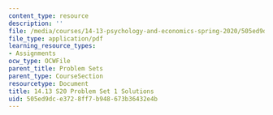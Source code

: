 ```yaml
---
content_type: resource
description: ''
file: /media/courses/14-13-psychology-and-economics-spring-2020/505ed9dce3728ff7b948673b36432e4b_MIT14_13S20_pset1sol.pdf
file_type: application/pdf
learning_resource_types:
- Assignments
ocw_type: OCWFile
parent_title: Problem Sets
parent_type: CourseSection
resourcetype: Document
title: 14.13 S20 Problem Set 1 Solutions
uid: 505ed9dc-e372-8ff7-b948-673b36432e4b
---
```

